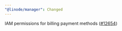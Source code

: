 ```yaml
---
"@linode/manager": Changed
---
```


IAM permissions for billing payment methods ([#12654](https://github.com/linode/manager/pull/12654))
